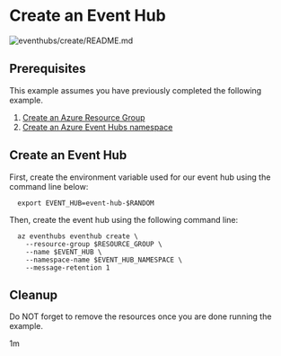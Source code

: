 
# Create an Event Hub

![eventhubs/create/README.md](https://github.com/manorrock/azure-examples/workflows/eventhubs/create/README.md/badge.svg)

## Prerequisites

This example assumes you have previously completed the following example.

1. [Create an Azure Resource Group](../../group/create/)
1. [Create an Azure Event Hubs namespace](../create-namespace/)

## Create an Event Hub

<!-- workflow.cron(0 2 * * 5) -->
<!-- workflow.include(../../create-namespace/README.md) -->

First, create the environment variable used for our event hub
using the command line below:

```shell
  export EVENT_HUB=event-hub-$RANDOM
```

Then, create the event hub using the following command line:

```shell
  az eventhubs eventhub create \
    --resource-group $RESOURCE_GROUP \
    --name $EVENT_HUB \
    --namespace-name $EVENT_HUB_NAMESPACE \
    --message-retention 1
```

<!-- workflow.directOnly() 

export RESULT=$(az eventhubs eventhub show --resource-group $RESOURCE_GROUP --namespace-name $EVENT_HUB_NAMESPACE --name $EVENT_HUB --query status --output tsv)
az group delete --name $RESOURCE_GROUP --yes || true
if [[ "$RESULT" != Active ]]; then
  exit 1
fi

  -->

## Cleanup

Do NOT forget to remove the resources once you are done running the example.

1m
